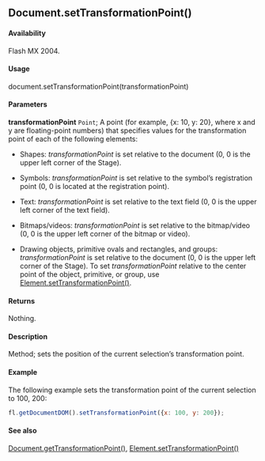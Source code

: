 ## Document.setTransformationPoint()

#### Availability

Flash MX 2004.

#### Usage

document.setTransformationPoint(transformationPoint)

#### Parameters

**transformationPoint** `Point`; A point (for example, {x: 10, y: 20}, where x and y are floating-point numbers) that specifies values for the transformation point of each of the following elements:

- Shapes: *transformationPoint* is set relative to the document (0, 0 is the upper left corner of the Stage).

- Symbols: *transformationPoint* is set relative to the symbol’s registration point (0, 0 is located at the registration point).

- Text: *transformationPoint* is set relative to the text field (0, 0 is the upper left corner of the text field).

- Bitmaps/videos: *transformationPoint* is set relative to the bitmap/video (0, 0 is the upper left corner of the bitmap or video).

- Drawing objects, primitive ovals and rectangles, and groups: *transformationPoint* is set relative to the document (0, 0 is the upper left corner of the Stage). To set *transformationPoint* relative to the center point of the object, primitive, or group, use [Element.setTransformationPoint()](../Element_object/Element19.md).

#### Returns

Nothing.

#### Description

Method; sets the position of the current selection’s transformation point.

#### Example

The following example sets the transformation point of the current selection to 100, 200:

```javascript
fl.getDocumentDOM().setTransformationPoint({x: 100, y: 200});
```

#### See also

[Document.getTransformationPoint()](../Document_object/Document89.md), [Element.setTransformationPoint()](../Element_object/Element19.md)
